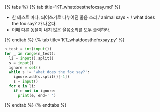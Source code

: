 {% tabs %}
{% tab title='KT_whatdoesthefoxsay.md' %}

* 한 테스트 마다, 띄어쓰기로 나누어진 울음 소리 / animal says ~ / what does the fox say? 가 나온다.
* 이때 다른 동물이 내지 않은 울음소리를 모두 출력하라.

{% endtab %}
{% tab title='KT_whatdoesthefoxsay.py' %}

```py
n_test = int(input())
for _ in range(n_test):
  li = input().split()
  s = input()
  ignore = set()
  while s != 'what does the fox say?':
    ignore.add(s.split()[-1])
    s = input()
  for e in li:
    if e not in ignore:
      print(e, end=' ')
```

{% endtab %}
{% endtabs %}